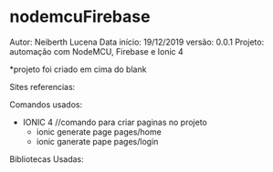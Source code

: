 ﻿# nodemcuFirebase


Autor: Neiberth Lucena
Data início: 19/12/2019
versão: 0.0.1
Projeto: automação com NodeMCU, Firebase e Ionic 4

*projeto foi criado em cima do blank

Sites referencias: 


Comandos usados:
- IONIC 4
    //comando para criar paginas no projeto
    - ionic generate page pages/home
    - ionic ganerate pape pages/login

Bibliotecas Usadas:
